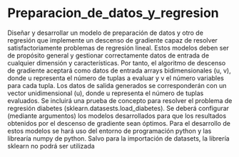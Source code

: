 # Preparacion_de_datos_y_regresion
 
Diseñar y desarrollar un modelo de preparación de datos y otro de regresión que implemente un
descenso de gradiente capaz de resolver satisfactoriamente problemas de regresión lineal.
Estos modelos deben ser de propósito general y gestionar correctamente datos de entrada de
cualquier dimensión y características. Por tanto, el algoritmo de descenso de gradiente aceptará
como datos de entrada arrays bidimensionales (u, v), donde u representa el número de tuplas a
evaluar y v el número variables para cada tupla. Los datos de salida generados se corresponderán
con un vector unidimensional (u), donde u representa el número de tuplas evaluados.
Se incluirá una prueba de concepto para resolver el problema de regresión diabetes
(sklearn.datasests.load_diabetes). Se deberá configurar (mediante argumentos) los modelos
desarrollados para que los resultados obtenidos por el descenso de gradiente sean óptimos.
Para el desarrollo de estos modelos se hará uso del entorno de programación python y las librearía
numpy de python. Salvo para la importación de datasets, la librería sklearn no podrá ser utilizada
